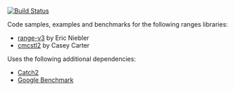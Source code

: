 [![Build Status](https://travis-ci.org/dvirtz/ranges_code_samples.svg?branch=master)](https://travis-ci.org/dvirtz/ranges_code_samples)

Code samples, examples and benchmarks for the following ranges libraries:
* [range-v3](https://github.com/ericniebler/range-v3) by Eric Niebler
* [cmcstl2](https://github.com/CaseyCarter/cmcstl2) by Casey Carter

Uses the following additional dependencies:
* [Catch2](https://github.com/catchorg/Catch2)
* [Google Benchmark](https://github.com/google/benchmark)
